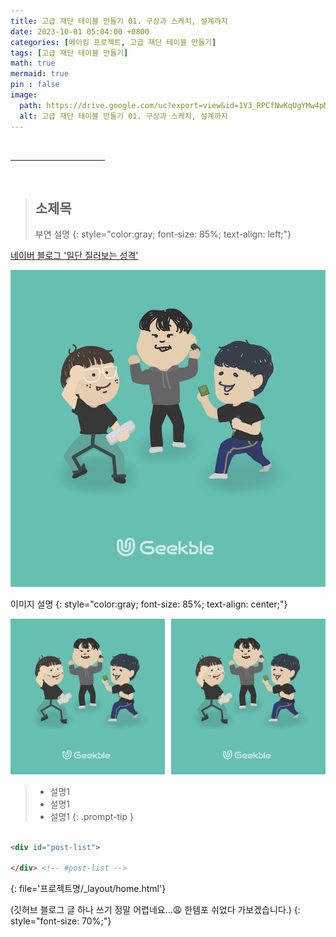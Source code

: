 ```yaml
---
title: 고급 재단 테이블 만들기 01. 구상과 스케치, 설계까지
date: 2023-10-01 05:04:00 +0800
categories: [메이킹 프로젝트, 고급 재단 테이블 만들기]
tags: [고급 재단 테이블 만들기]
math: true
mermaid: true
pin : false
image:
  path: https://drive.google.com/uc?export=view&id=1V3_RPCfNwKqUgYMw4pMBql63iLWMIstG
  alt: 고급 재단 테이블 만들기 01. 구상과 스케치, 설계까지
---
```




<!-- 중간 바 -->
<br>
<hr style="width: 30%">
<br>



> ## 소제목
> 부연 설명
> {: style="color:gray; font-size: 85%; text-align: left;"}



<a href="https://blog.naver.com/maker_kiku">네이버 블로그 '일단 질러보는 성격'</a>



<!-- 이미지 -->
![이미지 설명](/images/test.png)
<!-- 이미지 설명 -->
이미지 설명
{: style="color:gray; font-size: 85%; text-align: center;"}



<!-- 이미지 2장 콜라주 -->
<div style="width: 49%; height: auto; float:left;">
  <img src="/images/test.png">
</div>
<div style="width: 49%; height: auto; float:right;">
  <img src="/images/test.png">
</div><div style="clear:both;"></div>



<!-- 팁 callout tip, info, warning, danger -->
> - 설명1
> - 설명1
> - 설명1
{: .prompt-tip }




<!-- 코드 -->
```html

<div id="post-list">

</div> <!-- #post-list -->

```
{: file='프로젝트명/_layout/home.html'}




(깃허브 블로그 글 하나 쓰기 정말 어렵네요...😩 한템포 쉬었다 가보겠습니다.)
{: style="font-size: 70%;"}